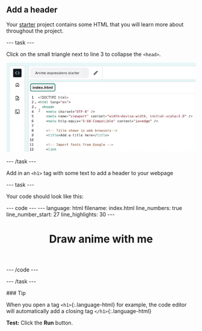 <h2 class="c-project-heading--task">Add a header</h2>

Your [starter](https://staging-editor.raspberrypi.org/en/projects/anime-expressions-starter-simplified) project contains some HTML that you will learn more about throughout the project. <!--Starter Project linked for testing purposes only-->

--- task ---

Click on the small triangle next to line 3 to collapse the `<head>`.

![alt=""](images/step_2_collapse.gif)

--- /task ---

Add in an `<h1>` tag with some text to add a header to your webpage

--- task ---

Your code should look like this:

<div class="c-project-code">
--- code ---
---
language: html
filename: index.html
line_numbers: true
line_number_start: 27
line_highlights: 30
---
  <body>
    <!-- The page header code goes here -->
    <header>
      <h1>Draw anime with me</h1>
    </header>
--- /code ---
</div>

--- /task ---

<div class="c-project-callout c-project-callout--tip">
### Tip

When you open a tag `<h1>`{:.language-html} for example, the code editor will automatically add a closing tag `</h1>`{:.language-html} 

</div>

**Test:** Click the **Run** button. 